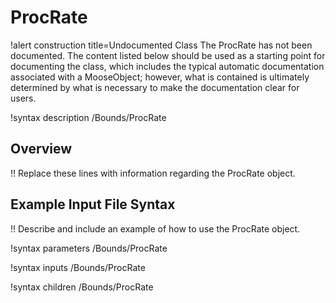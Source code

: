 # ProcRate

!alert construction title=Undocumented Class
The ProcRate has not been documented. The content listed below should be used as a starting point for
documenting the class, which includes the typical automatic documentation associated with a
MooseObject; however, what is contained is ultimately determined by what is necessary to make the
documentation clear for users.

!syntax description /Bounds/ProcRate

## Overview

!! Replace these lines with information regarding the ProcRate object.

## Example Input File Syntax

!! Describe and include an example of how to use the ProcRate object.

!syntax parameters /Bounds/ProcRate

!syntax inputs /Bounds/ProcRate

!syntax children /Bounds/ProcRate
